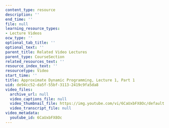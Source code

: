 ```yaml
---
content_type: resource
description: ''
end_time: ''
file: null
learning_resource_types:
- Lecture Videos
ocw_type: ''
optional_tab_title: ''
optional_text: ''
parent_title: Related Video Lectures
parent_type: CourseSection
related_resources_text: ''
resource_index_text: ''
resourcetype: Video
start_time: ''
title: Approximate Dynamic Programming, Lecture 1, Part 1
uid: de94cc52-da5f-55bf-3113-2419c9fa5da8
video_files:
  archive_url: null
  video_captions_file: null
  video_thumbnail_file: https://img.youtube.com/vi/6CaUxbFX8Oc/default.jpg
  video_transcript_file: null
video_metadata:
  youtube_id: 6CaUxbFX8Oc
---
```


